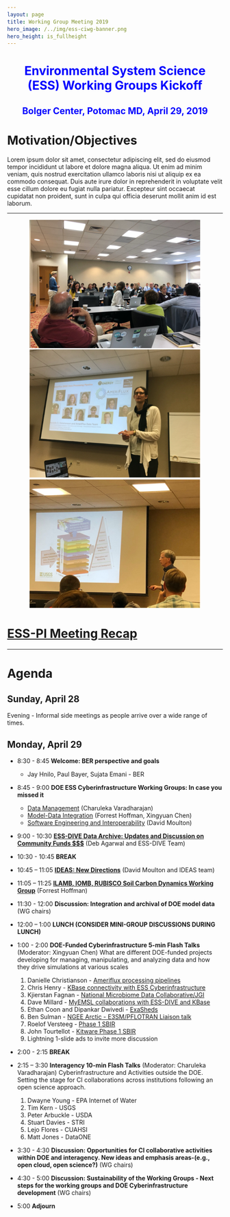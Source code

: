 ```yaml
---
layout: page
title: Working Group Meeting 2019
hero_image: /../img/ess-ciwg-banner.png
hero_height: is_fullheight
---
```


<h1 style="text-align:center;color:blue">Environmental System Science (ESS) Working Groups Kickoff</h1>

<h2 style="text-align:center;color:blue">Bolger Center, Potomac MD, April 29, 2019</h2>

# Motivation/Objectives
Lorem ipsum dolor sit amet, consectetur adipiscing elit, sed do eiusmod tempor incididunt ut labore et dolore magna aliqua. Ut enim ad minim veniam, quis nostrud exercitation ullamco laboris nisi ut aliquip ex ea commodo consequat. Duis aute irure dolor in reprehenderit in voluptate velit esse cillum dolore eu fugiat nulla pariatur. Excepteur sint occaecat cupidatat non proident, sunt in culpa qui officia deserunt mollit anim id est laborum.

***

<p align="center">
  <img width="400" src="/events/working_group_meeting_2019/images/CIWG-2019-room-view.png">
  <img width="400" src="/events/working_group_meeting_2019/images/CIWG-2019-ESS-DIVE-Danielle.png">
  <img width="400" src="/events/working_group_meeting_2019/images/CIWG-2019-USGS-Tim.png">
</p>


# [ESS-PI Meeting Recap](/events/working_group_meeting_2019/recap/CESD-CIWG_AnnualMeeting-recap_2019-v2.pdf)

***

# Agenda

## Sunday, April 28

Evening - Informal side meetings as people arrive over a wide range of times.

## Monday, April 29

- 8:30 - 8:45 **Welcome: BER perspective and goals**
  - Jay Hnilo, Paul Bayer, Sujata Emani - BER

- 8:45 - 9:00 **DOE ESS Cyberinfrastructure Working Groups: In case you missed it**
  - [Data Management](/events/working_group_meeting_2019/intro/CESD-CIWG_Data-Management_2019.pdf) (Charuleka Varadharajan)
  - [Model-Data Integration](/events/working_group_meeting_2019/intro/CESD-CIWG_Model-Data-Integration_2019.pdf) (Forrest Hoffman, Xingyuan Chen)
  - [Software Engineering and Interoperability](/events/working_group_meeting_2019/intro/CESD-CIWG_SE-Interoperability_2019.pdf) (David Moulton)

- 9:00 - 10:30 **[ESS-DIVE Data Archive: Updates and Discussion on Community Funds $$$](/events/working_group_meeting_2019/intro/2019_CI_Meeting_ESS-DIVE_Data_Repository_Updates.pdf)** (Deb Agarwal and ESS-DIVE Team)

- 10:30 - 10:45 **BREAK**

- 10:45 – 11:05 **[IDEAS: New Directions](/events/working_group_meeting_2019/intro/IDEAS-Watersheds-overview-v0.pdf)** (David Moulton and IDEAS team)

- 11:05 – 11:25 **[ILAMB, IOMB, RUBISCO Soil Carbon Dynamics Working Group](/events/working_group_meeting_2019/intro/Hoffman_ESS-Cyber-Infrastructure-ILAMB-IOMB-SoilC_20190429.pdf)** (Forrest Hoffman)

- 11:30 - 12:00 **Discussion: Integration and archival of DOE model data** (WG chairs)

- 12:00 – 1:00  **LUNCH (CONSIDER MINI-GROUP DISCUSSIONS DURING LUNCH)**

- 1:00 - 2:00 **DOE-Funded Cyberinfrastructure 5-min Flash Talks** (Moderator: Xingyuan Chen) What are different DOE-funded projects developing for managing, manipulating, and analyzing data and how they drive simulations at various scales
  1. Danielle Christianson - [Ameriflux processing pipelines](/events/working_group_meeting_2019/flash/1_Christianson_CIworkshop2019.pdf)
  2. Chris Henry - [KBase connectivity with ESS Cyberinfrastructure](/events/working_group_meeting_2019/flash/2_Henry-KBaseFlashSlides.pdf)
  3. Kjierstan Fagnan - [National Microbiome Data Collaborative/JGI](/events/working_group_meeting_2019/flash/3_Fagnan_ESSCI_NMDC_flash_talk.pdf)
  4. Dave Millard - [MyEMSL collaborations with ESS-DIVE and KBase](/events/working_group_meeting_2019/flash/4_Millard_EMSL_ESS-DIVE_collaboration_flash.pdf)
  5. Ethan Coon and Dipankar Dwivedi - [ExaSheds](/events/working_group_meeting_2019/flash/5_Coon_ExaSheds_talk_DC_April28_2019_Dipankar.pdf)
  6. Ben Sulman - [NGEE Arctic - E3SM/PFLOTRAN Liaison talk](/events/working_group_meeting_2019/flash/6_Sulman_E3SM-PFLOTRAN-Liaison_slides.pdf)
  7. Roelof Versteeg - [Phase 1 SBIR](/events/working_group_meeting_2019/flash/7_cybermeeting_versteeg_flashtalk.pdf)
  8. John Tourtellot - [Kitware Phase 1 SBIR](/events/working_group_meeting_2019/flash/8_Kitware-FromDataToModelsAndAnalytics.pdf)
  9. Lightning 1-slide ads to invite more discussion

- 2:00 - 2:15 **BREAK**

- 2:15 – 3:30 **Interagency 10-min Flash Talks**  (Moderator: Charuleka Varadharajan)
Cyberinfrastructure and Activities outside the DOE. Setting the stage for CI collaborations across institutions following an open science approach.
  1. Dwayne Young - EPA Internet of Water
  2. Tim Kern - USGS
  3. Peter Arbuckle - USDA
  4. Stuart Davies - STRI 
  5. Lejo Flores - CUAHSI 
  6. Matt Jones - DataONE

- 3:30 - 4:30 **Discussion: Opportunities for CI collaborative activities within DOE and interagency. New ideas and emphasis areas-(e.g., open cloud, open science?)** (WG chairs)

- 4:30 - 5:00 **Discussion: Sustainability of the Working Groups - Next steps for the working groups and DOE Cyberinfrastructure development** (WG chairs)

- 5:00 **Adjourn**


